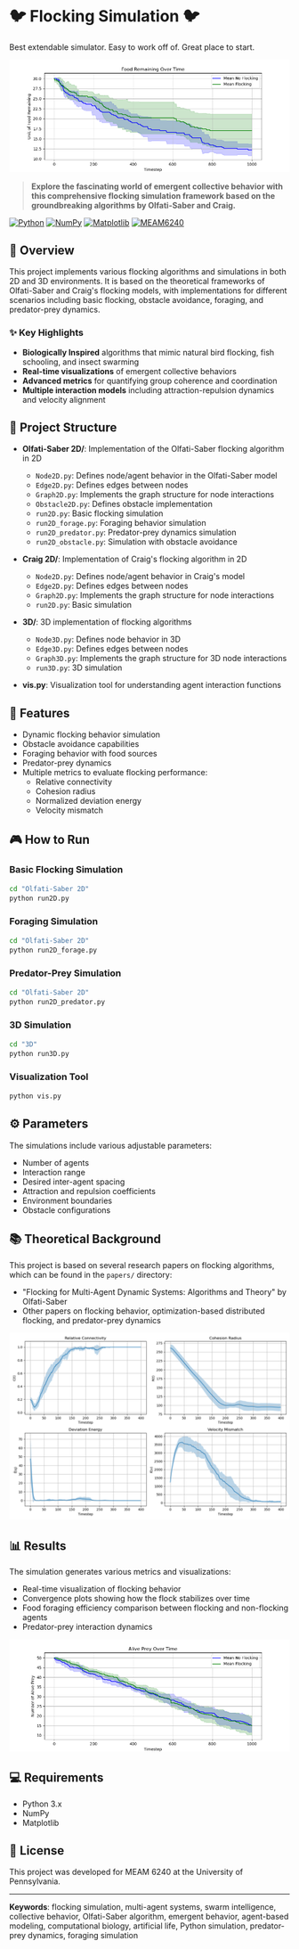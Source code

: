 # 🐦 Flocking Simulation 🐦

Best extendable simulator. Easy to work off of. Great place to start.

![Flocking Simulation](forage.png)

> **Explore the fascinating world of emergent collective behavior with this comprehensive flocking simulation framework based on the groundbreaking algorithms by Olfati-Saber and Craig.**

[![Python](https://img.shields.io/badge/Python-3.x-blue.svg)](https://www.python.org/)
[![NumPy](https://img.shields.io/badge/NumPy-Supported-green.svg)](https://numpy.org/)
[![Matplotlib](https://img.shields.io/badge/Matplotlib-Supported-orange.svg)](https://matplotlib.org/)
[![MEAM6240](https://img.shields.io/badge/MEAM-6240-red.svg)](https://www.seas.upenn.edu/)

## 🌟 Overview
This project implements various flocking algorithms and simulations in both 2D and 3D environments. It is based on the theoretical frameworks of Olfati-Saber and Craig's flocking models, with implementations for different scenarios including basic flocking, obstacle avoidance, foraging, and predator-prey dynamics.

### ✨ Key Highlights
- **Biologically Inspired** algorithms that mimic natural bird flocking, fish schooling, and insect swarming
- **Real-time visualizations** of emergent collective behaviors
- **Advanced metrics** for quantifying group coherence and coordination
- **Multiple interaction models** including attraction-repulsion dynamics and velocity alignment

## 📂 Project Structure
- **Olfati-Saber 2D/**: Implementation of the Olfati-Saber flocking algorithm in 2D
  - `Node2D.py`: Defines node/agent behavior in the Olfati-Saber model
  - `Edge2D.py`: Defines edges between nodes
  - `Graph2D.py`: Implements the graph structure for node interactions
  - `Obstacle2D.py`: Defines obstacle implementation
  - `run2D.py`: Basic flocking simulation
  - `run2D_forage.py`: Foraging behavior simulation
  - `run2D_predator.py`: Predator-prey dynamics simulation
  - `run2D_obstacle.py`: Simulation with obstacle avoidance

- **Craig 2D/**: Implementation of Craig's flocking algorithm in 2D
  - `Node2D.py`: Defines node/agent behavior in Craig's model
  - `Edge2D.py`: Defines edges between nodes
  - `Graph2D.py`: Implements the graph structure for node interactions
  - `run2D.py`: Basic simulation

- **3D/**: 3D implementation of flocking algorithms
  - `Node3D.py`: Defines node behavior in 3D
  - `Edge3D.py`: Defines edges between nodes
  - `Graph3D.py`: Implements the graph structure for 3D node interactions
  - `run3D.py`: 3D simulation

- **vis.py**: Visualization tool for understanding agent interaction functions

## 🚀 Features
- Dynamic flocking behavior simulation
- Obstacle avoidance capabilities
- Foraging behavior with food sources
- Predator-prey dynamics
- Multiple metrics to evaluate flocking performance:
  - Relative connectivity
  - Cohesion radius
  - Normalized deviation energy
  - Velocity mismatch

## 🎮 How to Run

### Basic Flocking Simulation
```bash
cd "Olfati-Saber 2D"
python run2D.py
```

### Foraging Simulation
```bash
cd "Olfati-Saber 2D"
python run2D_forage.py
```

### Predator-Prey Simulation
```bash
cd "Olfati-Saber 2D"
python run2D_predator.py
```

### 3D Simulation
```bash
cd "3D"
python run3D.py
```

### Visualization Tool
```bash
python vis.py
```

## ⚙️ Parameters
The simulations include various adjustable parameters:
- Number of agents
- Interaction range
- Desired inter-agent spacing
- Attraction and repulsion coefficients
- Environment boundaries
- Obstacle configurations

## 📚 Theoretical Background
This project is based on several research papers on flocking algorithms, which can be found in the `papers/` directory:
- "Flocking for Multi-Agent Dynamic Systems: Algorithms and Theory" by Olfati-Saber
- Other papers on flocking behavior, optimization-based distributed flocking, and predator-prey dynamics

![Convergence Analysis](convergence.png)

## 📊 Results
The simulation generates various metrics and visualizations:
- Real-time visualization of flocking behavior
- Convergence plots showing how the flock stabilizes over time
- Food foraging efficiency comparison between flocking and non-flocking agents
- Predator-prey interaction dynamics

![Predator-Prey Simulation](predator_prey.png)

## 💻 Requirements
- Python 3.x
- NumPy
- Matplotlib

## 📄 License
This project was developed for MEAM 6240 at the University of Pennsylvania.

---

**Keywords**: flocking simulation, multi-agent systems, swarm intelligence, collective behavior, Olfati-Saber algorithm, emergent behavior, agent-based modeling, computational biology, artificial life, Python simulation, predator-prey dynamics, foraging simulation 
